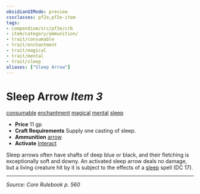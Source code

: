 ```yaml
---
obsidianUIMode: preview
cssclasses: pf2e,pf2e-item
tags:
- compendium/src/pf2e/crb
- item/category/ammunition/
- trait/consumable
- trait/enchantment
- trait/magical
- trait/mental
- trait/sleep
aliases: ["Sleep Arrow"]
---
```

# Sleep Arrow *Item 3*  
[consumable](rules/traits/consumable.md "Consumable Item Trait")  [enchantment](rules/traits/enchantment.md "Enchantment School Trait")  [magical](rules/traits/magical.md "Magical Item Trait")  [mental](rules/traits/mental.md "Mental Effect Trait")  [sleep](rules/traits/sleep.md "Sleep Effect Trait")  

- **Price** 11 gp
- **Craft Requirements** Supply one casting of sleep.
- **Ammunition** [arrow](compendium/equipment/items/arrow.md)
- **Activate** [Interact](rules/actions/interact.md)

Sleep arrows often have shafts of deep blue or black, and their fletching is exceptionally soft and downy. An activated sleep arrow deals no damage, but a living creature hit by it is subject to the effects of a [sleep](compendium/spells/sleep.md) spell (DC 17).


---
*Source: Core Rulebook p. 560*